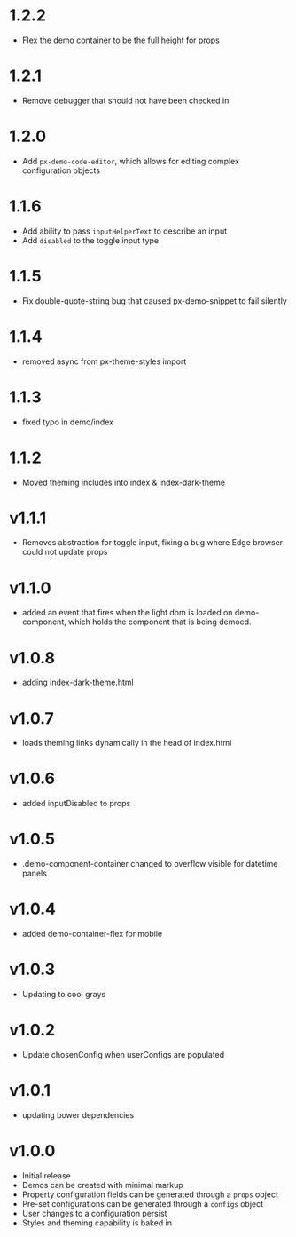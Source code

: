 1.2.2
==========================
* Flex the demo container to be the full height for props

1.2.1
==========================
* Remove debugger that should not have been checked in

1.2.0
==========================
* Add `px-demo-code-editor`, which allows for editing complex configuration objects

1.1.6
==========================
* Add ability to pass `inputHelperText` to describe an input
* Add `disabled` to the toggle input type

1.1.5
==========================
* Fix double-quote-string bug that caused px-demo-snippet to fail silently

1.1.4
==========================
* removed async from px-theme-styles import

1.1.3
==========================
* fixed typo in demo/index 

1.1.2
==========================
* Moved theming includes into index & index-dark-theme

v1.1.1
==========================
* Removes abstraction for toggle input, fixing a bug where Edge browser could not update props

v1.1.0
==========================
* added an event that fires when the light dom is loaded on demo-component, which holds the component that is being demoed.

v1.0.8
==========================
* adding index-dark-theme.html

v1.0.7
==========================
* loads theming links dynamically in the head of index.html

v1.0.6
==========================
* added inputDisabled to props

v1.0.5
==========================
* .demo-component-container changed to overflow visible for datetime panels

v1.0.4
==================
* added demo-container-flex for mobile

v1.0.3
==================
* Updating to cool grays

v1.0.2
==================
* Update chosenConfig when userConfigs are populated

v1.0.1
==================
* updating bower dependencies

v1.0.0
==================
* Initial release
* Demos can be created with minimal markup
* Property configuration fields can be generated through a `props` object
* Pre-set configurations can be generated through a `configs` object
* User changes to a configuration persist
* Styles and theming capability is baked in
